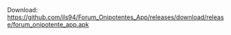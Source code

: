 Download: https://github.com/ils94/Forum_Onipotentes_App/releases/download/release/forum_onipotente_app.apk
